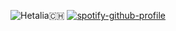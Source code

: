 
![Hetalia🇨🇭](https://github.com/user-attachments/assets/dff84eb5-e14b-473c-a112-0e09b8aedef1)
[![spotify-github-profile](https://spotify-github-profile.kittinanx.com/api/view?uid=31rwylevpxs37x3z2bsxjmkbajqy&cover_image=true&theme=default&show_offline=true&background_color=121212&interchange=false)](https://github.com/kittinan/spotify-github-profile)
